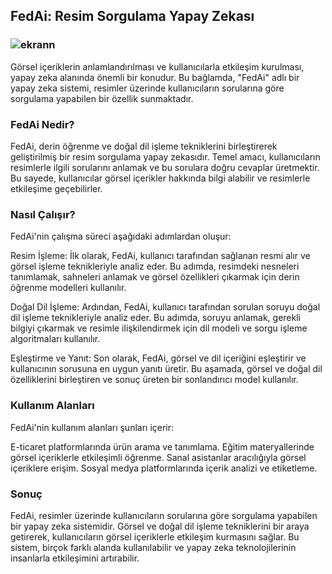 ## FedAi: Resim Sorgulama Yapay Zekası


### ![ekrann](https://github.com/omersaidbomensoft/FedAi/assets/138215648/fa74bf14-985a-463e-b3be-e2eb255d77d6)


Görsel içeriklerin anlamlandırılması ve kullanıcılarla etkileşim kurulması, yapay zeka alanında önemli bir konudur. Bu bağlamda, "FedAi" adlı bir yapay zeka sistemi, resimler üzerinde kullanıcıların sorularına göre sorgulama yapabilen bir özellik sunmaktadır.

### FedAi Nedir?

FedAi, derin öğrenme ve doğal dil işleme tekniklerini birleştirerek geliştirilmiş bir resim sorgulama yapay zekasıdır. Temel amacı, kullanıcıların resimlerle ilgili sorularını anlamak ve bu sorulara doğru cevaplar üretmektir. Bu sayede, kullanıcılar görsel içerikler hakkında bilgi alabilir ve resimlerle etkileşime geçebilirler.

### Nasıl Çalışır?

FedAi'nin çalışma süreci aşağıdaki adımlardan oluşur:

Resim İşleme: İlk olarak, FedAi, kullanıcı tarafından sağlanan resmi alır ve görsel işleme teknikleriyle analiz eder. Bu adımda, resimdeki nesneleri tanımlamak, sahneleri anlamak ve görsel özellikleri çıkarmak için derin öğrenme modelleri kullanılır.

Doğal Dil İşleme: Ardından, FedAi, kullanıcı tarafından sorulan soruyu doğal dil işleme teknikleriyle analiz eder. Bu adımda, soruyu anlamak, gerekli bilgiyi çıkarmak ve resimle ilişkilendirmek için dil modeli ve sorgu işleme algoritmaları kullanılır.

Eşleştirme ve Yanıt: Son olarak, FedAi, görsel ve dil içeriğini eşleştirir ve kullanıcının sorusuna en uygun yanıtı üretir. Bu aşamada, görsel ve doğal dil özelliklerini birleştiren ve sonuç üreten bir sonlandırıcı model kullanılır.

### Kullanım Alanları

FedAi'nin kullanım alanları şunları içerir:

E-ticaret platformlarında ürün arama ve tanımlama.
Eğitim materyallerinde görsel içeriklerle etkileşimli öğrenme.
Sanal asistanlar aracılığıyla görsel içeriklere erişim.
Sosyal medya platformlarında içerik analizi ve etiketleme.

### Sonuç

FedAi, resimler üzerinde kullanıcıların sorularına göre sorgulama yapabilen bir yapay zeka sistemidir. Görsel ve doğal dil işleme tekniklerini bir araya getirerek, kullanıcıların görsel içeriklerle etkileşim kurmasını sağlar. Bu sistem, birçok farklı alanda kullanılabilir ve yapay zeka teknolojilerinin insanlarla etkileşimini artırabilir.
